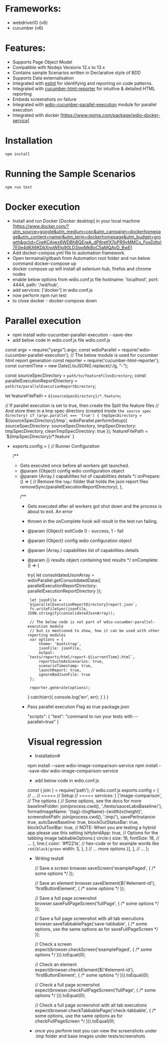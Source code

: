 # Frameworks:
- webdriverIO (v6)
- cucumber (v6)

# Features:
- Supports Page Object Model
- Compatible with Nodejs Versions 12.x to 13.x
- Contains sample Scenarios written in Declarative style of BDD
- Supports Data externalisation
- Integrated with [eslint](https://www.npmjs.com/package/eslint) for identifying and reporting on code patterns.
- Integrated with [cucumber-html-reporter](https://www.npmjs.com/package/cucumber-html-reporter) for intuitive & detailed HTML reporting
- Embeds screenshots on failure
- Integrated with [wdio-cucumber-parallel-execution](https://www.npmjs.com/package/wdio-cucumber-parallel-execution) module for parallel execution
-  Integrated with docker [https://www.npmjs.com/package/wdio-docker-service]


# Installation

```
npm install
```

# Running the Sample Scenarios

```
npm run test
```

# Docker execution
- Install and run Docker [Docker desktop] in your local machine [https://www.docker.com/?utm_source=google&utm_medium=cpc&utm_campaign=dockerhomepage&utm_content=namer&utm_term=dockerhomepage&utm_budget=growth&gclid=CjwKCAjwx6WDBhBQEiwA_dP8retfX7pPR9vMMCx_FoxDdtxI7E0e4d6X6KDkXnoWElp90LD3ixpMkBoC5aMQAvD_BwE]
- Add docker-compse.yml file to automation framework.
- Open termainal/gitbash from Automation root folder and run below command
      docker-compose up
- docker compose up will install all selenium hub, firefox and chrome nodes
- enable below options from wdio.conf.js file
       hostname: 'localhost',
       port: 4444,
       path: '/wd/hub',
- add services: ['docker'] in wdio.conf.js
- now perform npm run test
- to close docker - docker-compose down


# Parallel execution
- npm install wdio-cucumber-parallel-execution --save-dev
- add below code in wdio.conf.js file
    wdio.conf.js

const argv = require("yargs").argv;
const wdioParallel = require('wdio-cucumber-parallel-execution');
// The below module is used for cucumber html report generation
const reporter = require('cucumber-html-reporter');
const currentTime = new Date().toJSON().replace(/:/g, "-");

const sourceSpecDirectory = `path/to/featureFilesDirectory`;
const parallelExecutionReportDirectory = `path/to/parallelExecutionReportDirectory`;

let featureFilePath = `${sourceSpecDirectory}/*.feature`;

// If parallel execution is set to true, then create the Split the feature files
// And store then in a tmp spec directory (created inside `the source spec directory)
if (argv.parallel === 'true') {
    tmpSpecDirectory = `${sourceSpecDirectory}/tmp`;
    wdioParallel.performSetup({
        sourceSpecDirectory: sourceSpecDirectory,
        tmpSpecDirectory: tmpSpecDirectory,
        cleanTmpSpecDirectory: true
    });
    featureFilePath = `${tmpSpecDirectory}/*.feature`
}


- exports.config = {
    // Runner Configuration

    /**
     * Gets executed once before all workers get launched.
     * @param {Object} config wdio configuration object
     * @param {Array.<Object>} capabilities list of capabilities details
     */
    onPrepare: () => {
        // Remove the `tmp/` folder that holds the json report files
        removeSync(parallelExecutionReportDirectory);
    },

    /**
     * Gets executed after all workers got shut down and the process is about to exit. An error
     * thrown in the onComplete hook will result in the test run failing.
     * @param {Object} exitCode 0 - success, 1 - fail
     * @param {Object} config wdio configuration object
     * @param {Array.<Object>} capabilities list of capabilities details
     * @param {<Object>} results object containing test results
     */
    onComplete: () => {

        try{
            let consolidatedJsonArray = wdioParallel.getConsolidatedData({
                parallelExecutionReportDirectory: parallelExecutionReportDirectory
            });

            let jsonFile = `${parallelExecutionReportDirectory}report.json`;
            fs.writeFileSync(jsonFile, JSON.stringify(consolidatedJsonArray));
    
            // The below code is not part of wdio-cucumber-parallel-execution module
            // but is mentioned to show, how it can be used with other reporting modules
            var options = {
                theme: 'bootstrap',
                jsonFile: jsonFile,
                output: `tests/reports/html/report-${currentTime}.html`,
                reportSuiteAsScenarios: true,
                scenarioTimestamp: true,
                launchReport: true,
                ignoreBadJsonFile: true
            };
    
            reporter.generate(options);
        } catch(err){
            console.log('err', err);
        }
    }
}


- Pass parallel execution Flag as true
package.json

  "scripts": {
    "test": "command to run your tests with --parallel=true"
  }

# Visual regression
- Installation#

npm install --save wdio-image-comparison-service
npm install --save-dev wdio-image-comparison-service

- add below code in wdio.conf.js

const { join } = require('path');
// wdio.conf.js
exports.config = {
    // ...
    // =====
    // Setup
    // =====
    services: [
        ['image-comparison',
        // The options
        {
            // Some options, see the docs for more
            baselineFolder: join(process.cwd(), './tests/sauceLabsBaseline/'),
            formatImageName: '{tag}-{logName}-{width}x{height}',
            screenshotPath: join(process.cwd(), '.tmp/'),
            savePerInstance: true,
            autoSaveBaseline: true,
            blockOutStatusBar: true,
            blockOutToolBar: true,
            // NOTE: When you are testing a hybrid app please use this setting
            isHybridApp: true,
            // Options for the tabbing image
            tabbableOptions:{
                circle:{
                    size: 18,
                    fontSize: 18,
                    // ...
                },
                line:{
                    color: '#ff221a', // hex-code or for example words like `red|black|green`
                    width: 3,
                },
            }
            // ... more options
        }],
    ],
    // ...
};


- Writing tests#


    // Save a screen
    browser.saveScreen('examplePaged', { /* some options */ });

    // Save an element
    browser.saveElement($('#element-id'), 'firstButtonElement', { /* some options */ });

    // Save a full page screenshot
    browser.saveFullPageScreen('fullPage', { /* some options */ });

    // Save a full page screenshot with all tab executions
    browser.saveTabbablePage('save-tabbable', { /* some options, use the same options as for saveFullPageScreen */ });
  

    // Check a screen
    expect(browser.checkScreen('examplePaged', { /* some options */ })).toEqual(0);

    // Check an element
    expect(browser.checkElement($('#element-id'), 'firstButtonElement', { /* some options */ })).toEqual(0);

    // Check a full page screenshot
    expect(browser.checkFullPageScreen('fullPage', { /* some options */ })).toEqual(0);

    // Check a full page screenshot with all tab executions
    expect(browser.checkTabbablePage('check-tabbable', { /* some options, use the same options as for checkFullPageScreen */ })).toEqual(0);

- once you perform test you can view the screenshots under .tmp folder and base images under tests/screenshots
  
